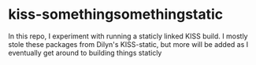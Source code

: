 # kiss-somethingsomethingstatic

In this repo, I experiment with running a staticly linked KISS build.
I mostly stole these packages from Dilyn's KISS-static, but more will be added as I eventually get around to building things staticly

